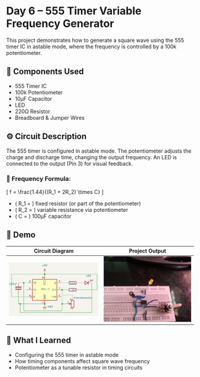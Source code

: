 # Day 6 – 555 Timer Variable Frequency Generator

This project demonstrates how to generate a square wave using the 555 timer IC in astable mode, where the frequency is controlled by a 100k potentiometer.

## 🔧 Components Used
- 555 Timer IC
- 100k Potentiometer
- 10µF Capacitor
- LED
- 220Ω Resistor
- Breadboard & Jumper Wires

## ⚙️ Circuit Description
The 555 timer is configured in astable mode. The potentiometer adjusts the charge and discharge time, changing the output frequency. An LED is connected to the output (Pin 3) for visual feedback.

### 📐 Frequency Formula:
\[
f = \frac{1.44}{(R_1 + 2R_2) \times C}
\]

- \( R_1 = \) fixed resistor (or part of the potentiometer)
- \( R_2 = \) variable resistance via potentiometer
- \( C = \) 100µF capacitor

## 📸 Demo

| Circuit Diagram | Project Output |
|-----------------|----------------|
| ![Circuit](./Circuit_Diagram.png) | ![Demo](./Demo_Image.jpg) |

## 🧠 What I Learned
- Configuring the 555 timer in astable mode
- How timing components affect square wave frequency
- Potentiometer as a tunable resistor in timing circuits

